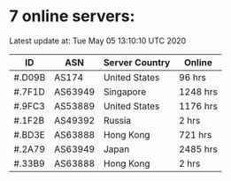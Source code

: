 # 7 online servers:

Latest update at: Tue May 05 13:10:10 UTC 2020

| ID | ASN | Server Country | Online |
| -- | --- | -------------- | ------ |
| #.D09B | AS174 | United States | 96 hrs |
| #.7F1D | AS63949 | Singapore | 1248 hrs |
| #.9FC3 | AS53889 | United States | 1176 hrs |
| #.1F2B | AS49392 | Russia | 2 hrs |
| #.BD3E | AS63888 | Hong Kong | 721 hrs |
| #.2A79 | AS63949 | Japan | 2485 hrs |
| #.33B9 | AS63888 | Hong Kong | 2 hrs |


